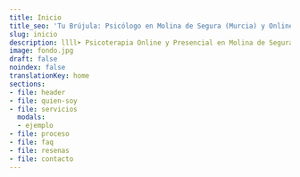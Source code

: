 ```yaml
---
title: Inicio
title_seo: 'Tu Brújula: Psicólogo en Molina de Segura (Murcia) y Online'
slug: inicio
description: llll➤ Psicoterapia Online y Presencial en Molina de Segura ✅ por Pablo Hernández. Tú caminas, yo te acompaño. Lláma sin compromiso.
image: fondo.jpg
draft: false
noindex: false
translationKey: home
sections:
- file: header
- file: quien-soy
- file: servicios
  modals:
  - ejemplo
- file: proceso
- file: faq
- file: resenas
- file: contacto
---
```

